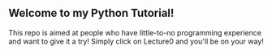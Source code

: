 ## Welcome to my Python Tutorial!
This repo is aimed at people who have little-to-no programming experience and 
want to give it a try! Simply click on Lecture0 and you'll be on your way!
